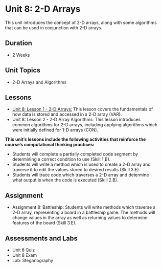 # Unit 8: 2-D Arrays

This unit introduces the concept of 2-D arrays, along with some algorithms that can be used in conjunction with 2-D arrays.

## Duration
* 2 Weeks

## Unit Topics
* 2-D Arrays and Algorithms

## Lessons
* [Unit 8: Lesson 1 - 2-D Arrays:](https://github.com/mapoztate/apcsa2020/tree/master/unit8/lesson1) This lesson covers the fundamentals of how data is stored and accessed in a 2-D array (VAR).
* Unit 8: Lesson 2 - 2-D Array Algorithms: This lesson introduces common algorithms for 2-D arrays, including applying algorithms which were initially defined for 1-D arrays (CON).

**This unit’s lessons include the following activities that reinforce the course’s computational thinking practices:**
* Students will complete a partially completed code segment by determining a correct condition to use (Skill 1.B).
* Students will write a method which is used to create a 2-D array and traverse it to edit the values stored to desired results (Skill 3.E).
* Students will trace code which traverses a 2-D array and determine what output is when the code is executed (Skill 2.B).

## Assignment
* Assignment 8: Battleship: Students will write methods which traverse a 2-D array, representing a board in a battleship game. The methods will change values in the array as well as returning values to determine features of the board (Skill 3.E).

## Assessments and Labs
* Unit 8 Quiz
* Unit 8 Exam
* Lab: Steganography

